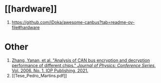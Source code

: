 # [[hardware]]
1. https://github.com/iDoka/awesome-canbus?tab=readme-ov-file#hardware
 
# Other
1. [Zhang, Yanan, et al. "Analysis of CAN bus encryption and decryption performance of different chips." _Journal of Physics: Conference Series_. Vol. 2006. No. 1. IOP Publishing, 2021.](https://iopscience.iop.org/article/10.1088/1742-6596/2006/1/012071/pdf)
2. [[Tese_Pedro_Martins.pdf]]
